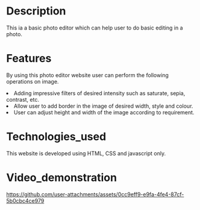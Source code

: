 # Description
This ia a basic photo editor which can help user to do basic editing in a photo.
# Features
By using this photo editor website user can perform the following operations on image.
<li>Adding impressive filters of desired intensity such as saturate, sepia, contrast, etc.</li>
<li>Allow user to add border in the image of desired width, style and colour.</li>
<li>User can adjust height and width of the image according to requirement.</li>

# Technologies_used
This website is developed using HTML, CSS and javascript only.
# Video_demonstration
https://github.com/user-attachments/assets/0cc9eff9-e9fa-4fe4-87cf-5b0cbc4ce979